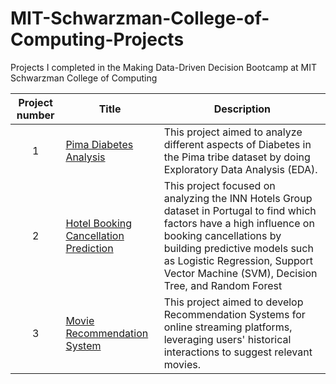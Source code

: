 # MIT-Schwarzman-College-of-Computing-Projects
Projects I completed in the Making Data-Driven Decision Bootcamp at MIT Schwarzman College of Computing

| Project number | Title | Description |
| :-----------: | ----------- |----------- |
| 1 | [Pima Diabetes Analysis](https://github.com/Yulimar09/MIT-Schwarzman-College-of-Computing-Projects/tree/main/Pima%20Diabetes%20Analysis)| This project aimed to analyze different aspects of Diabetes in the  Pima tribe dataset by doing Exploratory Data Analysis (EDA).|
| 2 | [Hotel Booking Cancellation Prediction](https://github.com/Yulimar09/MIT-Schwarzman-College-of-Computing-Projects/tree/main/Hotel%20Booking%20Cancellation%20Prediction) |This project focused on analyzing the INN Hotels Group dataset in Portugal to find which factors have a high influence on booking cancellations by building predictive models such as Logistic Regression, Support Vector Machine (SVM), Decision Tree, and Random Forest|
| 3 | [Movie Recommendation System](https://github.com/Yulimar09/MIT-Schwarzman-College-of-Computing-Projects/tree/main/Movie%20Recommendation%20System) | This project aimed to develop Recommendation Systems for online streaming platforms, leveraging users' historical interactions to suggest relevant movies.|
